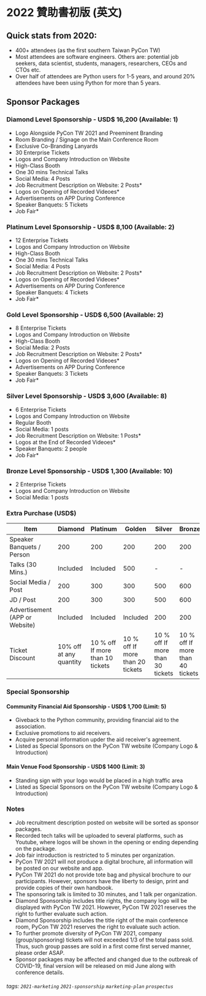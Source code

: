 # 2022 贊助書初版 (英文)

## Quick stats from 2020:
- 400+ attendees (as the first southern Taiwan PyCon TW)
- Most attendees are software engineers. Others are: potential job seekers, data scientist, students, managers, researchers, CEOs and CTOs etc.
- Over half of attendees are Python users for 1-5 years, and around 20% attendees have been using Python for more than 5 years.

## Sponsor Packages

### Diamond Level Sponsorship - USD$ 16,200 (Available: 1) 
- Logo Alongside PyCon TW 2021 and Preeminent Branding 
- Room Branding / Signage on the Main Conference Room
- Exclusive Co-Branding Lanyards 
- 30 Enterprise Tickets 
- Logos and Company Introduction on Website 
- High-Class Booth
- One 30 mins Technical Talks 
- Social Media: 4 Posts
- Job Recruitment Description on Website: 2 Posts*
- Logos on Opening of Recorded Videoes*
- Advertisements on APP During Conference
- Speaker Banquets: 5 Tickets 
- Job Fair*

### Platinum Level Sponsorship - USD$ 8,100 (Available: 2) 
- 12 Enterprise Tickets 
- Logos and Company Introduction on Website 
- High-Class Booth
- One 30 mins Technical Talks
- Social Media: 4 Posts
- Job Recruitment Description on Website: 2 Posts*
- Logos on Opening of Recorded Videoes*
- Advertisements on APP During Conference
- Speaker Banquets: 4 Tickets 
- Job Fair* 

### Gold Level Sponsorship - USD$ 6,500 (Available: 2) 
- 8 Enterprise Tickets 
- Logos and Company Introduction on Website 
- High-Class Booth 
- Social Media: 2 Posts 
- Job Recruitment Description on Website: 2 Posts*
- Logos on Opening of Recorded Videoes*
- Advertisements on APP During Conference
- Speaker Banquets: 3 Tickets 
- Job Fair* 

### Silver Level Sponsorship - USD$ 3,600 (Available: 8) 
- 6 Enterprise Tickets 
- Logos and Company Introduction on Website 
- Regular Booth 
- Social Media: 1 posts
- Job Recruitment Description on Website: 1 Posts*
- Logos at the End of Recorded Videoes*
- Speaker Banquets: 2 people 
- Job Fair*

### Bronze Level Sponsorship - USD$ 1,300 (Available: 10) 
- 2 Enterprise Tickets 
- Logos and Company Introduction on Website 
- Social Media: 1 posts 

### Extra Purchase (USD$) 

| Item                | Diamond | Platinum | Golden  | Silver  | Bronze  |
| ------------------- | ------ | ------ | ----- | ----- | ----- |
| Speaker Banquets / Person     | 200   | 200   | 200  | 200  | 200  |
| Talks (30 Mins.)      | Included | Included | 500 | -   | -    |
| Social Media / Post | 200   | 300   | 300  | 500 | 600 |
| JD / Post | 200 | 300 | 300 | 500 | 600 |
| Advertisement (APP or Website) | Included | Included | Included |200 |200|
| Ticket Discount |10% off at any quantity|10 % off If more than 10 tickets|10 % off If more than 20 tickets|10 % off If more than 30 tickets|10 % off If more than 40 tickets|

### Special Sponsorship
#### Community Financial Aid Sponsorship - USD$ 1,700 (Limit: 5) 
- Giveback to the Python community, providing financial aid to the association. 
- Exclusive promotions to aid receivers. 
- Acquire personal information upder the aid receiver's agreement. 
- Listed as Special Sponsors on the PyCon TW website (Company Logo & Introduction)
#### Main Venue Food Sponsorship - USD$ 1400 (Limit: 3) 
- Standing sign with your logo would be placed in a high traffic area 
- Listed as Special Sponsors on the PyCon TW website (Company Logo & Introduction)


### Notes
- Job recruitment description posted on website will be sorted as sponsor packages.
- Recorded tech talks will be uploaded to several platforms, such as Youtube, where logos will be shown in the opening or ending depending on the package.
- Job fair introduction is restricted to 5 minutes per organization.
- PyCon TW 2021 will not produce a digital brochure, all information will be posted on our website and app.
- PyCon TW 2021 do not provide tote bag and physical brochure to our participants. However, sponsors have the liberty to design, print and provide copies of their own handbook.
- The sponsoring talk is limited to 30 minutes, and 1 talk per organization.
- Diamond Sponsorship includes title rights, the company logo will be displayed with PyCon TW 2021. However, PyCon TW 2021 reserves the right to further evaluate such action.
- Diamond Sponsorship includes the title right of the main conference room, PyCon TW 2021 reserves the right to evaluate such action.
- To further promote diversity of PyCon TW 2021, company (group/sponsoring) tickets will not exceeded 1/3 of the total pass sold. Thus, such group passes are sold in a first come first served manner, please order ASAP.
- Sponsor packages may be affected and changed due to the outbreak of COVID-19, final version will be released on mid June along with conference details.

###### tags: `2021-marketing` `2021-sponsorship` `marketing-plan` `prospectus`